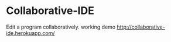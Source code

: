 # Collaborative-IDE
Edit a program collaboratively.
working demo <a>http://collaborative-ide.herokuapp.com/</a>
